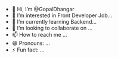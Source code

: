 - 👋 Hi, I’m @GopalDhangar
- 👀 I’m interested in Front Developer Job...
- 🌱 I’m currently learning Backend...
- 💞️ I’m looking to collaborate on ...
- 📫 How to reach me ...
- 😄 Pronouns: ...
- ⚡ Fun fact: ...

<!---
GopalDhangar/GopalDhangar is a ✨ special ✨ repository because its `README.md` (this file) appears on your GitHub profile.
You can click the Preview link to take a look at your changes.
--->
